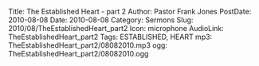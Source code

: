 Title: The Established Heart - part 2
Author: Pastor Frank Jones
PostDate: 2010-08-08
Date: 2010-08-08
Category: Sermons
Slug: 2010/08/TheEstablishedHeart_part2
Icon: microphone
AudioLink: TheEstablishedHeart_part2
Tags: ESTABLISHED, HEART
mp3: TheEstablishedHeart_part2/08082010.mp3
ogg: TheEstablishedHeart_part2/08082010.ogg

